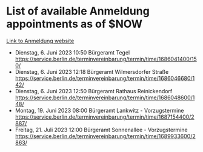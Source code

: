 # List of available Anmeldung appointments as of $NOW
[Link to Anmeldung website](https://service.berlin.de/terminvereinbarung/termin/tag.php?termin=1&anliegen[]=120686&dienstleisterlist=122210,122217,327316,122219,327312,122227,327314,122231,327346,122243,327348,122254,122252,329742,122260,329745,122262,329748,122271,327278,122273,327274,122277,327276,330436,122280,327294,122282,327290,122284,327292,122291,327270,122285,327266,122286,327264,122296,327268,150230,329760,122297,327286,122294,327284,122312,329763,122314,329775,122304,327330,122311,327334,122309,327332,317869,122281,327352,122279,329772,122283,122276,327324,122274,327326,122267,329766,122246,327318,122251,327320,122257,327322,122208,327298,122226,327300&herkunft=http%3A%2F%2Fservice.berlin.de%2Fdienstleistung%2F120686%2F)
- Dienstag, 6. Juni 2023 10:50 Bürgeramt Tegel https://service.berlin.de/terminvereinbarung/termin/time/1686041400/150/
- Dienstag, 6. Juni 2023 12:18 Bürgeramt Wilmersdorfer Straße https://service.berlin.de/terminvereinbarung/termin/time/1686046680/142/
- Dienstag, 6. Juni 2023 12:50 Bürgeramt Rathaus Reinickendorf https://service.berlin.de/terminvereinbarung/termin/time/1686048600/148/
- Montag, 19. Juni 2023 08:00 Bürgeramt Lankwitz - Vorzugstermine https://service.berlin.de/terminvereinbarung/termin/time/1687154400/2887/
- Freitag, 21. Juli 2023 12:00 Bürgeramt Sonnenallee - Vorzugstermine https://service.berlin.de/terminvereinbarung/termin/time/1689933600/2863/
